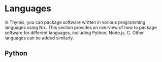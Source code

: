 # Languages

In Thymis, you can package software written in various programming languages using Nix. This section provides an overview of how to package software for different languages, including Python, Node.js, C. Other languages can be added similarly.

## Python
